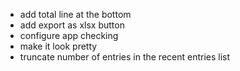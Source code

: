 - add total line at the bottom
- add export as xlsx button
- configure app checking
- make it look pretty
- truncate number of entries in the recent entries list
